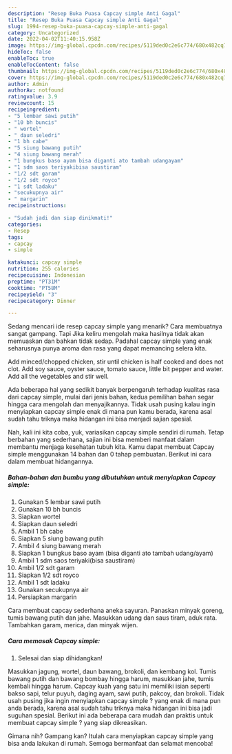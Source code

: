 ```yaml
---
description: "Resep Buka Puasa Capcay simple Anti Gagal"
title: "Resep Buka Puasa Capcay simple Anti Gagal"
slug: 1994-resep-buka-puasa-capcay-simple-anti-gagal
category: Uncategorized
date: 2022-04-02T11:40:15.958Z
image: https://img-global.cpcdn.com/recipes/5119ded0c2e6c774/680x482cq70/capcay-simple-foto-resep-utama.jpg
hideToc: false
enableToc: true
enableTocContent: false
thumbnail: https://img-global.cpcdn.com/recipes/5119ded0c2e6c774/680x482cq70/capcay-simple-foto-resep-utama.jpg
cover: https://img-global.cpcdn.com/recipes/5119ded0c2e6c774/680x482cq70/capcay-simple-foto-resep-utama.jpg
author: Admin
authorAv: notfound
ratingvalue: 3.9
reviewcount: 15
recipeingredient:
- "5 lembar sawi putih"
- "10 bh buncis"
- " wortel"
- " daun seledri"
- "1 bh cabe"
- "5 siung bawang putih"
- "4 siung bawang merah"
- "1 bungkus baso ayam bisa diganti ato tambah udangayam"
- "1 sdm saos teriyakibisa saustiram"
- "1/2 sdt garam"
- "1/2 sdt royco"
- "1 sdt ladaku"
- "secukupnya air"
- " margarin"
recipeinstructions:

- "Sudah jadi dan siap dinikmati!"
categories:
- Resep
tags:
- capcay
- simple

katakunci: capcay simple 
nutrition: 255 calories
recipecuisine: Indonesian
preptime: "PT31M"
cooktime: "PT58M"
recipeyield: "3"
recipecategory: Dinner

---
```



Sedang mencari ide resep capcay simple yang menarik? Cara membuatnya sangat gampang. Tapi Jika keliru mengolah maka hasilnya tidak akan memuaskan dan bahkan tidak sedap. Padahal capcay simple yang enak seharusnya punya aroma dan rasa yang dapat memancing selera kita.


Add minced/chopped chicken, stir until chicken is half cooked and does not clot. Add soy sauce, oyster sauce, tomato sauce, little bit pepper and water. Add all the vegetables and stir well.

Ada beberapa hal yang sedikit banyak berpengaruh terhadap kualitas rasa dari capcay simple, mulai dari jenis bahan, kedua pemilihan bahan segar hingga cara mengolah dan menyajikannya. Tidak usah pusing kalau ingin menyiapkan capcay simple enak di mana pun kamu berada, karena asal sudah tahu triknya maka hidangan ini bisa menjadi sajian spesial.


Nah, kali ini kita coba, yuk, variasikan capcay simple sendiri di rumah. Tetap berbahan yang sederhana, sajian ini bisa memberi manfaat dalam membantu menjaga kesehatan tubuh kita. Kamu dapat membuat Capcay simple menggunakan 14 bahan dan 0 tahap pembuatan. Berikut ini cara dalam membuat hidangannya.

<!--inarticleads1-->

##### Bahan-bahan dan bumbu yang dibutuhkan untuk menyiapkan Capcay simple:

1. Gunakan 5 lembar sawi putih
1. Gunakan 10 bh buncis
1. Siapkan  wortel
1. Siapkan  daun seledri
1. Ambil 1 bh cabe
1. Siapkan 5 siung bawang putih
1. Ambil 4 siung bawang merah
1. Siapkan 1 bungkus baso ayam (bisa diganti ato tambah udang/ayam)
1. Ambil 1 sdm saos teriyaki(bisa saustiram)
1. Ambil 1/2 sdt garam
1. Siapkan 1/2 sdt royco
1. Ambil 1 sdt ladaku
1. Gunakan secukupnya air
1. Persiapkan  margarin


Cara membuat capcay sederhana aneka sayuran. Panaskan minyak goreng, tumis bawang putih dan jahe. Masukkan udang dan saus tiram, aduk rata. Tambahkan garam, merica, dan minyak wijen. 

<!--inarticleads2-->

##### Cara memasak Capcay simple:


1. Selesai dan siap dihidangkan!

Masukkan jagung, wortel, daun bawang, brokoli, dan kembang kol. Tumis bawang putih dan bawang bombay hingga harum, masukkan jahe, tumis kembali hingga harum. Capcay kuah yang satu ini memiliki isian seperti bakso sapi, telur puyuh, daging ayam, sawi putih, pakcoy, dan brokoli. Tidak usah pusing jika ingin menyiapkan capcay simple ? yang enak di mana pun anda berada, karena asal sudah tahu triknya maka hidangan ini bisa jadi suguhan spesial. Berikut ini ada beberapa cara mudah dan praktis untuk membuat capcay simple ? yang siap dikreasikan. 

Gimana nih? Gampang kan? Itulah cara menyiapkan capcay simple yang bisa anda lakukan di rumah. Semoga bermanfaat dan selamat mencoba!
